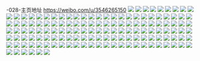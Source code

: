 -028-主页地址 https://weibo.com/u/3546265150 
![](https://wx4.sinaimg.cn/mw2000/d35fb63egy1h88aiufgkhj221p2q9qv6.jpg) 
![](https://wx4.sinaimg.cn/mw2000/d35fb63egy1h88aiw6kz3j226t2x6u0y.jpg) 
![](https://wx4.sinaimg.cn/mw2000/d35fb63egy1h88aizra2aj220r2p2hdu.jpg) 
![](https://wx4.sinaimg.cn/mw2000/d35fb63egy1h88aj1bsk4j22c03404qq.jpg) 
![](https://wx4.sinaimg.cn/mw2000/d35fb63egy1h88aj6hfx1j22c0340b2d.jpg) 
![](https://wx4.sinaimg.cn/mw2000/d35fb63egy1h88ajargzlj222v2rwnpf.jpg) 
![](https://wx4.sinaimg.cn/mw2000/d35fb63egy1h88ajcutu4j22c0340e83.jpg) 
![](https://wx4.sinaimg.cn/mw2000/d35fb63egy1h88ajghk06j21th2fb7wj.jpg) 
![](https://wx4.sinaimg.cn/mw2000/d35fb63egy1h88ajjg305j22c0340npf.jpg) 
![](https://wx4.sinaimg.cn/mw2000/d35fb63egy1h88ajlx13tj226l2wshdv.jpg) 
![](https://wx4.sinaimg.cn/mw2000/d35fb63egy1h83u76mitrj21w9cn0x6w.jpg) 
![](https://wx4.sinaimg.cn/mw2000/d35fb63egy1h83u7dq2suj21w9cn0x6w.jpg) 
![](https://wx4.sinaimg.cn/mw2000/d35fb63egy1h83u7krxa7j21w9cmyx6w.jpg) 
![](https://wx4.sinaimg.cn/mw2000/d35fb63egy1h83u7sdkm8j21kxcn41l4.jpg) 
![](https://wx4.sinaimg.cn/mw2000/d35fb63egy1h81qd24iuhj21vy2inkjl.jpg) 
![](https://wx4.sinaimg.cn/mw2000/d35fb63egy1h81qczs1s7j20i40ykwul.jpg) 
![](https://wx4.sinaimg.cn/mw2000/d35fb63egy1h81qd2lez7j20va0kmqb9.jpg) 
![](https://wx4.sinaimg.cn/mw2000/d35fb63egy1h6oxov22xfj22c0340n9o.jpg) 
![](https://wx4.sinaimg.cn/mw2000/d35fb63egy1h6oxoxz6nej22c0340tk0.jpg) 
![](https://wx4.sinaimg.cn/mw2000/d35fb63egy1h6oxp0k8y1j22c0340x6r.jpg) 
![](https://wx4.sinaimg.cn/mw2000/d35fb63egy1h6oxoqal6pj228j2zeqv6.jpg) 
![](https://wx4.sinaimg.cn/mw2000/d35fb63egy1h6oxpx399wj222w2rv1kz.jpg) 
![](https://wx4.sinaimg.cn/mw2000/d35fb63egy1h6oxp6byhtj22c0340kjn.jpg) 
![](https://wx4.sinaimg.cn/mw2000/d35fb63egy1h6oxp8fwlpj22c0340npe.jpg) 
![](https://wx4.sinaimg.cn/mw2000/d35fb63egy1h6oxpaoqvqj22c0340kjm.jpg) 
![](https://wx4.sinaimg.cn/mw2000/d35fb63egy1h6oxpdgbjlj22c0340k9o.jpg) 
![](https://wx4.sinaimg.cn/mw2000/d35fb63egy1h6oxpeqwgxj20zk1be77y.jpg) 
![](https://wx4.sinaimg.cn/mw2000/d35fb63egy1h6oxpgg1z0j22c0340u0y.jpg) 
![](https://wx4.sinaimg.cn/mw2000/d35fb63egy1h6oxpjxcjoj22c0340x6r.jpg) 
![](https://wx4.sinaimg.cn/mw2000/d35fb63egy1h6oxpmtlznj225e2v84qr.jpg) 
![](https://wx4.sinaimg.cn/mw2000/d35fb63egy1h6oxpouq8xj22c0340kjm.jpg) 
![](https://wx4.sinaimg.cn/mw2000/d35fb63egy1h6oxpqtnn5j22c0340b2a.jpg) 
![](https://wx4.sinaimg.cn/mw2000/d35fb63egy1h6oxpst9qvj22c03407wi.jpg) 
![](https://wx4.sinaimg.cn/mw2000/d35fb63egy1h6oxp3e432j22c03404qu.jpg) 
![](https://wx4.sinaimg.cn/mw2000/d35fb63egy1h6oxpuoeh5j226u2wgqv6.jpg) 
![](https://wx4.sinaimg.cn/mw2000/d35fb63egy1h68t7tlp3lj22c0340hdx.jpg) 
![](https://wx4.sinaimg.cn/mw2000/d35fb63egy1h68t7xjld3j224y2um1kz.jpg) 
![](https://wx4.sinaimg.cn/mw2000/d35fb63egy1h68t7omn71j22c03401l4.jpg) 
![](https://wx4.sinaimg.cn/mw2000/d35fb63egy1h68t80wj4dj22c0340atn.jpg) 
![](https://wx4.sinaimg.cn/mw2000/d35fb63egy1h68iiu7w39j22c0340b2a.jpg) 
![](https://wx4.sinaimg.cn/mw2000/d35fb63egy1h68iilki1oj22c0340u0y.jpg) 
![](https://wx4.sinaimg.cn/mw2000/d35fb63egy1h68ij1lq8lj22c0340u0y.jpg) 
![](https://wx4.sinaimg.cn/mw2000/d35fb63egy1h68ijbyb1nj221i2q115c.jpg) 
![](https://wx4.sinaimg.cn/mw2000/d35fb63egy1h50ywzyl3bj22c03401l0.jpg) 
![](https://wx4.sinaimg.cn/mw2000/d35fb63egy1h50ywxdsvlj22c0340kjo.jpg) 
![](https://wx4.sinaimg.cn/mw2000/d35fb63egy1h50yx57jcpj221y2qoqv5.jpg) 
![](https://wx4.sinaimg.cn/mw2000/d35fb63egy1h50yx78xhfj22c0340hdv.jpg) 
![](https://wx4.sinaimg.cn/mw2000/d35fb63egy1h4qg7b5pktj22072ocqv5.jpg) 
![](https://wx4.sinaimg.cn/mw2000/d35fb63egy1h4qg7cncu9j22c0340u0x.jpg) 
![](https://wx4.sinaimg.cn/mw2000/d35fb63egy1h4qg7e92v3j227y2tn4qq.jpg) 
![](https://wx4.sinaimg.cn/mw2000/d35fb63egy1h4qg79xwu5j22c03407wi.jpg) 
![](https://wx4.sinaimg.cn/mw2000/d35fb63egy1h3ij5qguk2j222o2pmb2a.jpg) 
![](https://wx4.sinaimg.cn/mw2000/d35fb63egy1h3ij5r7wqij21uw2h6kjl.jpg) 
![](https://wx4.sinaimg.cn/mw2000/d35fb63egy1h3ij5vb283j22c0340hdv.jpg) 
![](https://wx4.sinaimg.cn/mw2000/d35fb63egy1h3hgm0kvk3j20u0140107.jpg) 
![](https://wx4.sinaimg.cn/mw2000/d35fb63egy1h3hgm1kx1ij20u0140thr.jpg) 
![](https://wx4.sinaimg.cn/mw2000/d35fb63egy1h3hgm3fu86j20u01407bu.jpg) 
![](https://wx4.sinaimg.cn/mw2000/d35fb63egy1h3hgm42m3ij21400u0agl.jpg) 
![](https://wx4.sinaimg.cn/mw2000/d35fb63egy1h3hglzpvsaj21400u0gvr.jpg) 
![](https://wx4.sinaimg.cn/mw2000/d35fb63egy1h3hgm4q91vj20u0140tgd.jpg) 
![](https://wx4.sinaimg.cn/mw2000/d35fb63egy1h3hgm5bp57j21400u0n2k.jpg) 
![](https://wx4.sinaimg.cn/mw2000/d35fb63egy1h3hgm6q1nbj21400u0dki.jpg) 
![](https://wx4.sinaimg.cn/mw2000/d35fb63egy1h2svr9bluxj222z2s11ky.jpg) 
![](https://wx4.sinaimg.cn/mw2000/d35fb63egy1h2svrayp1aj22bo3hie82.jpg) 
![](https://wx4.sinaimg.cn/mw2000/d35fb63egy1h2maubai6yj20zo256qv5.jpg) 
![](https://wx4.sinaimg.cn/mw2000/d35fb63egy1h2maw7cn32j21o02807wi.jpg) 
![](https://wx4.sinaimg.cn/mw2000/d35fb63egy1h1ud56fqdqj22c0340u0x.jpg) 
![](https://wx4.sinaimg.cn/mw2000/d35fb63egy1h0wkuv1d4bj22c0340x6q.jpg) 
![](https://wx4.sinaimg.cn/mw2000/d35fb63egy1h08kmmrxagj21u12g3npf.jpg) 
![](https://wx4.sinaimg.cn/mw2000/d35fb63egy1h08kmj4cdqj21sy2eme82.jpg) 
![](https://wx4.sinaimg.cn/mw2000/d35fb63egy1h08kmyxuyqj22c0340b2d.jpg) 
![](https://wx4.sinaimg.cn/mw2000/d35fb63egy1h08kmsepq3j21w22itqv6.jpg) 
![](https://wx4.sinaimg.cn/mw2000/d35fb63egy1h08kn9d9bjj21b21qs4qp.jpg) 
![](https://wx4.sinaimg.cn/mw2000/d35fb63egy1h08kn7aa4bj227i2ygkjo.jpg) 
![](https://wx4.sinaimg.cn/mw2000/d35fb63egy1gzmlyqc8dkj22a431i1kz.jpg) 
![](https://wx4.sinaimg.cn/mw2000/d35fb63egy1gz6ilp8g5tj229j30pb2c.jpg) 
![](https://wx4.sinaimg.cn/mw2000/d35fb63egy1gz6ilqeiwbj21te2f7qv5.jpg) 
![](https://wx4.sinaimg.cn/mw2000/d35fb63egy1gz6ilrwy7oj22c0340u0y.jpg) 
![](https://wx4.sinaimg.cn/mw2000/d35fb63egy1gz6ilnbkk0j21z12mq7wj.jpg) 
![](https://wx4.sinaimg.cn/mw2000/d35fb63egy1gz6ilthorwj21ty2fxhdt.jpg) 
![](https://wx4.sinaimg.cn/mw2000/d35fb63egy1gz6ilud0i7j21sb2drqv5.jpg) 
![](https://wx4.sinaimg.cn/mw2000/d35fb63egy1gxyi6ruel6j22c0340u11.jpg) 
![](https://wx4.sinaimg.cn/mw2000/d35fb63egy1gxstvudfgqj22c0340hdw.jpg) 
![](https://wx4.sinaimg.cn/mw2000/d35fb63egy1gxstw1pu96j22c0340hdw.jpg) 
![](https://wx4.sinaimg.cn/mw2000/d35fb63egy1gxstw8biiqj22c0340b2c.jpg) 
![](https://wx4.sinaimg.cn/mw2000/d35fb63egy1gxstwa0ancj22c0340b2b.jpg) 
![](https://wx4.sinaimg.cn/mw2000/d35fb63egy1gxstwesm5pj22802yoe84.jpg) 
![](https://wx4.sinaimg.cn/mw2000/d35fb63egy1gwz5fioannj22c0340kjl.jpg) 
![](https://wx4.sinaimg.cn/mw2000/d35fb63egy1gwz5fllfm5j22c0340u0x.jpg) 
![](https://wx4.sinaimg.cn/mw2000/d35fb63egy1gwz5fpwsrvj22c03407wi.jpg) 
![](https://wx4.sinaimg.cn/mw2000/d35fb63egy1gwh9wnzbkvj22aic7xhe9.jpg) 
![](https://wx4.sinaimg.cn/mw2000/d35fb63egy1gwh9wx4caoj22c0340qv5.jpg) 
![](https://wx4.sinaimg.cn/mw2000/d35fb63egy1gwh9xyi6amj21sc2dsqv5.jpg) 
![](https://wx4.sinaimg.cn/mw2000/d35fb63egy1gwh9wvacfcj22722xfe83.jpg) 
![](https://wx4.sinaimg.cn/mw2000/d35fb63egy1gwh9wru1dtj22yo6o01l5.jpg) 
![](https://wx4.sinaimg.cn/mw2000/d35fb63egy1gwh9wziym4j22c0340u0z.jpg) 
![](https://wx4.sinaimg.cn/mw2000/d35fb63egy1gwh9xvbq3cj22c0340x6u.jpg) 
![](https://wx4.sinaimg.cn/mw2000/d35fb63egy1gwh9x6z7nqj22c0340npg.jpg) 
![](https://wx4.sinaimg.cn/mw2000/d35fb63egy1gwh9x20zt5j21xg2km4qr.jpg) 
![](https://wx4.sinaimg.cn/mw2000/003RZLz0gy1guy0q7arqlj62c03401kz02.jpg) 
![](https://wx4.sinaimg.cn/mw2000/003RZLz0gy1guy0q8tq1bj62c0340e8202.jpg) 
![](https://wx4.sinaimg.cn/mw2000/003RZLz0gy1guy0qahzzlj63402c0e8202.jpg) 
![](https://wx4.sinaimg.cn/mw2000/003RZLz0gy1guy0qc2kq3j61sc2ds1kx02.jpg) 
![](https://wx4.sinaimg.cn/mw2000/003RZLz0gy1gum8ziavx7j60s0340kjl02.jpg) 
![](https://wx4.sinaimg.cn/mw2000/003RZLz0gy1gum8zjjgosj611c3404qq02.jpg) 
![](https://wx4.sinaimg.cn/mw2000/003RZLz0gy1gum8zko5egj60io3401kx02.jpg) 
![](https://wx4.sinaimg.cn/mw2000/003RZLz0gy1gum8zm20faj611d340x6p02.jpg) 
![](https://wx4.sinaimg.cn/mw2000/003RZLz0gy1gum8zmxvr2j60s0340kjl02.jpg) 
![](https://wx4.sinaimg.cn/mw2000/003RZLz0gy1gum8zp1sntj61o04zuqv702.jpg) 
![](https://wx4.sinaimg.cn/mw2000/d35fb63egy1gt05beodpkj22c04o0e84.jpg) 
![](https://wx4.sinaimg.cn/mw2000/d35fb63egy1gt05bisfnxj22c04o0kjo.jpg) 
![](https://wx4.sinaimg.cn/mw2000/d35fb63egy1gt05bnpa3tj22406c0x6s.jpg) 
![](https://wx4.sinaimg.cn/mw2000/d35fb63egy1gt05bqiznfj211c340hdu.jpg) 
![](https://wx4.sinaimg.cn/mw2000/d35fb63egy1gt05b9uc86j22c0700e89.jpg) 
![](https://wx4.sinaimg.cn/mw2000/d35fb63egy1gt05bv8f6oj221u87r4qt.jpg) 
![](https://wx4.sinaimg.cn/mw2000/d35fb63egy1grhz3cnk5oj23402c0e85.jpg) 
![](https://wx4.sinaimg.cn/mw2000/d35fb63egy1grhz3ix04qj23402c0qv8.jpg) 
![](https://wx4.sinaimg.cn/mw2000/d35fb63egy1gr8y71v4fnj229c270b2a.jpg) 
![](https://wx4.sinaimg.cn/mw2000/d35fb63egy1gr8y74llirj229326xb2a.jpg) 
![](https://wx4.sinaimg.cn/mw2000/d35fb63egy1gqp0206h2zj20zo0i5h6g.jpg) 
![](https://wx4.sinaimg.cn/mw2000/d35fb63egy1gq8x4361cbj21sc2dsnpe.jpg) 
![](https://wx4.sinaimg.cn/mw2000/d35fb63egy1gq4f25sqsjj22n6bw6npw.jpg) 
![](https://wx4.sinaimg.cn/mw2000/d35fb63egy1gq4f2aenorj22bs340e85.jpg) 
![](https://wx4.sinaimg.cn/mw2000/d35fb63egy1gq4f2byghqj22764bonpe.jpg) 
![](https://wx4.sinaimg.cn/mw2000/d35fb63egy1gq4f2e81cgj22c02c0u10.jpg) 
![](https://wx4.sinaimg.cn/mw2000/d35fb63egy1gq4f2ggtorj22c02c0e85.jpg) 
![](https://wx4.sinaimg.cn/mw2000/d35fb63egy1gq4f2injruj21sc1scu11.jpg) 
![](https://wx4.sinaimg.cn/mw2000/d35fb63egy1gq4f2kzs6vj23406zr7wm.jpg) 
![](https://wx4.sinaimg.cn/mw2000/d35fb63egy1gq4f2mm3wlj22c02c0u0y.jpg) 
![](https://wx4.sinaimg.cn/mw2000/d35fb63egy1gq4f1zf16vj21sc4rokjn.jpg) 
![](https://wx4.sinaimg.cn/mw2000/d35fb63egy1gq0x0886v1j23402c0kjm.jpg) 
![](https://wx4.sinaimg.cn/mw2000/d35fb63egy1gq0x0jqz1oj22c0340hdx.jpg) 
![](https://wx4.sinaimg.cn/mw2000/d35fb63egy1gq0x0wfxcuj22c07004r6.jpg) 
![](https://wx4.sinaimg.cn/mw2000/d35fb63egy1gq0x10ddb9j22c034bqva.jpg) 
![](https://wx4.sinaimg.cn/mw2000/d35fb63egy1gq0x14hxe4j22c034nu12.jpg) 
![](https://wx4.sinaimg.cn/mw2000/d35fb63egy1gq0x16vju1j21nt1scu0x.jpg) 
![](https://wx4.sinaimg.cn/mw2000/d35fb63egy1gq0x029fldj22c02c04qs.jpg) 
![](https://wx4.sinaimg.cn/mw2000/d35fb63egy1gq0x19c3xzj22c02c0hdv.jpg) 
![](https://wx4.sinaimg.cn/mw2000/d35fb63egy1gq0x1banguj22162q6hdu.jpg) 
![](https://wx4.sinaimg.cn/mw2000/d35fb63egy1gpj7nilupuj224h26m1ky.jpg) 
